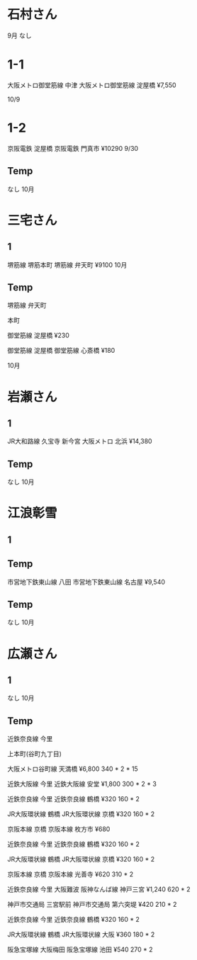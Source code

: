 # 石村さん

9月 なし

# 1-1
大阪メトロ御堂筋線
中津
大阪メトロ御堂筋線
淀屋橋
¥7,550

10/9
# 1-2
京阪電鉄
淀屋橋
京阪電鉄
門真市
¥10290
9/30

## Temp
なし
10月


# 三宅さん
## 1
堺筋線
堺筋本町
堺筋線
弁天町
¥9100
10月

## Temp
堺筋線
弁天町

本町

御堂筋線
淀屋橋
¥230

御堂筋線
淀屋橋
御堂筋線
心斎橋
¥180

10月

# 岩瀬さん
## 1
JR大和路線
久宝寺
新今宮
大阪メトロ
北浜
¥14,380



## Temp
なし
10月



# 江浪彰雪
## 1
## Temp
市営地下鉄東山線
八田
市営地下鉄東山線
名古屋
¥9,540


## Temp
なし
10月




# 広瀬さん
## 1
なし 10月

## Temp
近鉄奈良線
今里

上本町(谷町九丁目)

大阪メトロ谷町線
天満橋
¥6,800
340 * 2 * 15

近鉄大阪線
今里
近鉄大阪線
安堂
¥1,800
300 * 2 * 3

近鉄奈良線
今里
近鉄奈良線
鶴橋
¥320
160 * 2

JR大阪環状線
鶴橋
JR大阪環状線
京橋
¥320
160 * 2

京阪本線
京橋
京阪本線
枚方市
¥680


近鉄奈良線
今里
近鉄奈良線
鶴橋
¥320
160 * 2

JR大阪環状線
鶴橋
JR大阪環状線
京橋
¥320
160 * 2

京阪本線
京橋
京阪本線
光善寺
¥620
310 * 2

近鉄奈良線
今里
大阪難波
阪神なんば線
神戸三宮
¥1,240
620 * 2

神戸市交通局
三宮駅前
神戸市交通局
第六突堤
¥420
210 * 2

近鉄奈良線
今里
近鉄奈良線
鶴橋
¥320
160 * 2

JR大阪環状線
鶴橋
JR大阪環状線
大阪
¥360
180 * 2

阪急宝塚線
大阪梅田
阪急宝塚線
池田
¥540
270 * 2
